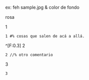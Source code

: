 ex: feh sample.jpg &
color de fondo

  rosa

1

    1 #% cosas que salen de acá a allá.

^[F:0.3] 2

    2 //% otro comentario

3

    3
